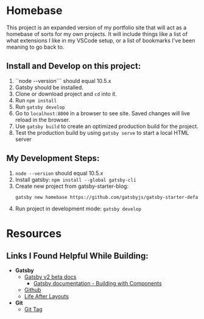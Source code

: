# Homebase

This project is an expanded version of my portfolio site that will act as a homebase of sorts for my own projects. It will include things like a list of what extensions I like in my VSCode setup, or a list of bookmarks I've been meaning to go back to. 

## Install and Develop on this project: 
1. ``node --version``` should equal 10.5.x
2. Gatsby should be installed.
3. Clone or download project and ```cd``` into it.
4. Run ```npm install```
5. Run ```gatsby develop```
6. Go to ```localhost:8000``` in a browser to see site. Saved changes will live reload in the browser.
7. Use ```gatsby build``` to create an optimized production build for the project.
8. Test the production build by using ```gatsby serve``` to start a local HTML server

## My Development Steps:
1. ```node --version``` should equal 10.5.x
2. Install gatsby: ```npm install --global gatsby-cli```
3. Create new project from gatsby-starter-blog: 
    ```sh
    gatsby new homebase https://github.com/gatsbyjs/gatsby-starter-default#v2
    ```
4. Run project in development mode: ```gatsby develop```

# Resources

## Links I Found Helpful While Building:
- **Gatsby**
    - [Gatsby v2 beta docs](https://next.gatsbyjs.org/docs/)
        - [Gatsby documentation - Building with Components](https://www.gatsbyjs.org/docs/building-with-components/)
    - [Github](https://github.com/gatsbyjs/gatsby)
    - [Life After Layouts](https://next.gatsbyjs.org/blog/2018-06-08-life-after-layouts/)
- **Git**
    - [Git Tag](https://git-scm.com/book/en/v2/Git-Basics-Tagging)